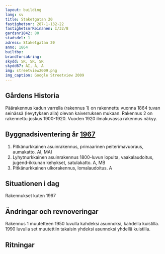 ```yaml
---
layout: building
lang: sv
title: Staketgatan 20
fastighetsnr: 287-1-132-22
fastighetsnrKeinanen: I/32/8
gardsnr1842: 80
stadsdel: 1
adress: Staketgatan 20
anno: 1864
builtby:
brandforsakring:
skydd: SR, SR, SR
skydd67: AI, A, A
img: streetview2009.png
img_caption: Google Streetview 2009
---
```


## Gårdens Historia
Päärakennus kadun varrella (rakennus 1) on rakennettu vuonna 1864 tuvan seinässä (levytyksen alla) olevan kaiverruksen mukaan.
Rakennus 2 on rakennettu joskus 1900-1920. Vuoden 1920 ilmakuvassa rakennus näkyy.

## Byggnadsiventering år <a href="/sources/keinanen_karki.pdf">1967</a>
1. Pitkänurkkainen asuinrakennus, primaarinen peiterimavuoraus, aumakatto. AI, MAI
2. Lyhytnurkkainen asuinrakennus 1800-luvun lopulta, vaakalaudoitus, jugend-ikkunan kehykset, satulakatto. A, MB
3. Pitkänurkkainen ulkorakennus, lomalaudoitus. A


## Situationen i dag
Rakennukset kuten 1967

## Ändringar och revnoveringar
Rakennus 1 muutetteen 1950 luvulla kahdeksi asunnoksi, kahdella kuistilla. 1990 luvulla set muutettiin takaisin yhdeksi asunnoksi yhdellä kuistilla.

## Ritningar
